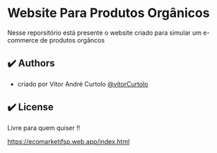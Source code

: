 # Website Para Produtos Orgânicos

Nesse reporsitório está presente o website criado para simular um e-commerce de produtos orgâncos

## :heavy_check_mark: Authors

-   criado por Vitor André Curtolo [@vitorCurtolo](https://www.github.com/vitorCurtolo)

## :heavy_check_mark: License

Livre para quem quiser !!

https://ecomarketifsp.web.app/index.html
